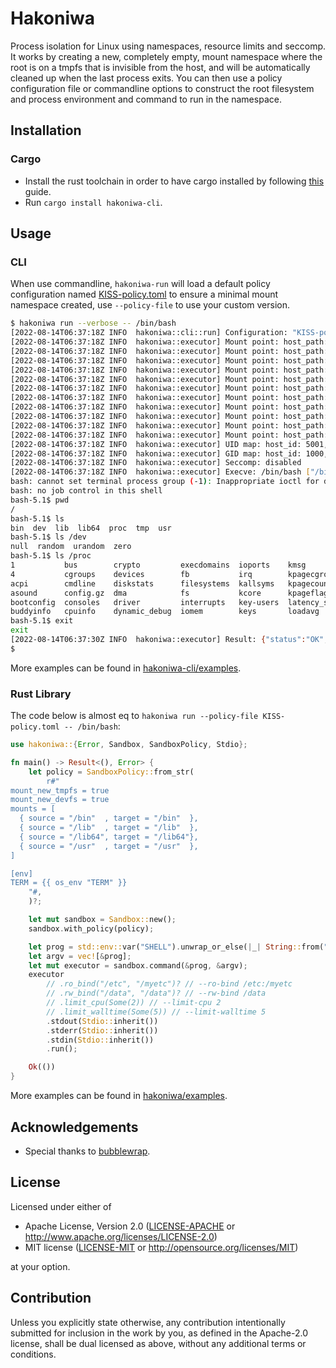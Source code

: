 # Hakoniwa

Process isolation for Linux using namespaces, resource limits and seccomp. It
works by creating a new, completely empty, mount namespace where the root is
on a tmpfs that is invisible from the host, and will be automatically cleaned
up when the last process exits. You can then use a policy configuration file or
commandline options to construct the root filesystem and process environment
and command to run in the namespace.


## Installation

### Cargo

* Install the rust toolchain in order to have cargo installed by following
  [this][Install Rust] guide.
* Run `cargo install hakoniwa-cli`.


## Usage

### CLI

When use commandline, `hakoniwa-run` will load a default policy configuration named
[KISS-policy.toml] to ensure a minimal mount namespace created, use `--policy-file`
to use your custom version.

```sh
$ hakoniwa run --verbose -- /bin/bash
[2022-08-14T06:37:18Z INFO  hakoniwa::cli::run] Configuration: "KISS-policy.toml"
[2022-08-14T06:37:18Z INFO  hakoniwa::executor] Mount point: host_path: "/tmp/hakoniwa-sPIay4xI", container_path: "/"
[2022-08-14T06:37:18Z INFO  hakoniwa::executor] Mount point: host_path: none, container_path: "/proc", fstype: proc
[2022-08-14T06:37:18Z INFO  hakoniwa::executor] Mount point: host_path: none, container_path: "/tmp", fstype: tmpfs
[2022-08-14T06:37:18Z INFO  hakoniwa::executor] Mount point: host_path: "/dev/null", container_path: "/dev/null"
[2022-08-14T06:37:18Z INFO  hakoniwa::executor] Mount point: host_path: "/dev/random", container_path: "/dev/random"
[2022-08-14T06:37:18Z INFO  hakoniwa::executor] Mount point: host_path: "/dev/urandom", container_path: "/dev/urandom"
[2022-08-14T06:37:18Z INFO  hakoniwa::executor] Mount point: host_path: "/dev/zero", container_path: "/dev/zero"
[2022-08-14T06:37:18Z INFO  hakoniwa::executor] Mount point: host_path: "/usr/bin", container_path: "/bin", readonly: true
[2022-08-14T06:37:18Z INFO  hakoniwa::executor] Mount point: host_path: "/usr/lib", container_path: "/lib", readonly: true
[2022-08-14T06:37:18Z INFO  hakoniwa::executor] Mount point: host_path: "/usr/lib", container_path: "/lib64", readonly: true
[2022-08-14T06:37:18Z INFO  hakoniwa::executor] Mount point: host_path: "/usr", container_path: "/usr", readonly: true
[2022-08-14T06:37:18Z INFO  hakoniwa::executor] UID map: host_id: 5001, container_id: 5001
[2022-08-14T06:37:18Z INFO  hakoniwa::executor] GID map: host_id: 1000, container_id: 1000
[2022-08-14T06:37:18Z INFO  hakoniwa::executor] Seccomp: disabled
[2022-08-14T06:37:18Z INFO  hakoniwa::executor] Execve: /bin/bash ["/bin/bash"]
bash: cannot set terminal process group (-1): Inappropriate ioctl for device
bash: no job control in this shell
bash-5.1$ pwd
/
bash-5.1$ ls
bin  dev  lib  lib64  proc  tmp  usr
bash-5.1$ ls /dev
null  random  urandom  zero
bash-5.1$ ls /proc
1           bus        crypto         execdomains  ioports    kmsg           locks    mtrr          scsi      sys            uptime
4           cgroups    devices        fb           irq        kpagecgroup    meminfo  net           self      sysrq-trigger  version
acpi        cmdline    diskstats      filesystems  kallsyms   kpagecount     misc     pagetypeinfo  slabinfo  sysvipc        vmallocinfo
asound      config.gz  dma            fs           kcore      kpageflags     modules  partitions    softirqs  thread-self    vmstat
bootconfig  consoles   driver         interrupts   key-users  latency_stats  mounts   pressure      stat      timer_list     zoneinfo
buddyinfo   cpuinfo    dynamic_debug  iomem        keys       loadavg        mtd      schedstat     swaps     tty
bash-5.1$ exit
exit
[2022-08-14T06:37:30Z INFO  hakoniwa::executor] Result: {"status":"OK","reason":"","exit_code":0,"start_time":"2022-08-14T06:37:18.589010919Z","real_time":{"secs":12,"nanos":382268418},"system_time":{"secs":0,"nanos":6211000},"user_time":{"secs":0,"nanos":8138000},"max_rss":3748}
$
```

More examples can be found in [hakoniwa-cli/examples].

### Rust Library

The code below is almost eq to `hakoniwa run --policy-file KISS-policy.toml -- /bin/bash`:

```rust
use hakoniwa::{Error, Sandbox, SandboxPolicy, Stdio};

fn main() -> Result<(), Error> {
    let policy = SandboxPolicy::from_str(
        r#"
mount_new_tmpfs = true
mount_new_devfs = true
mounts = [
  { source = "/bin"  , target = "/bin"  },
  { source = "/lib"  , target = "/lib"  },
  { source = "/lib64", target = "/lib64"},
  { source = "/usr"  , target = "/usr"  },
]

[env]
TERM = {{ os_env "TERM" }}
    "#,
    )?;

    let mut sandbox = Sandbox::new();
    sandbox.with_policy(policy);

    let prog = std::env::var("SHELL").unwrap_or_else(|_| String::from("/bin/sh"));
    let argv = vec![&prog];
    let mut executor = sandbox.command(&prog, &argv);
    executor
        // .ro_bind("/etc", "/myetc")? // --ro-bind /etc:/myetc
        // .rw_bind("/data", "/data")? // --rw-bind /data
        // .limit_cpu(Some(2)) // --limit-cpu 2
        // .limit_walltime(Some(5)) // --limit-walltime 5
        .stdout(Stdio::inherit())
        .stderr(Stdio::inherit())
        .stdin(Stdio::inherit())
        .run();

    Ok(())
}
```

More examples can be found in [hakoniwa/examples].


## Acknowledgements

* Special thanks to [bubblewrap].


## License

Licensed under either of

* Apache License, Version 2.0 ([LICENSE-APACHE](LICENSE-APACHE) or http://www.apache.org/licenses/LICENSE-2.0)
* MIT license ([LICENSE-MIT](LICENSE-MIT) or http://opensource.org/licenses/MIT)

at your option.


## Contribution

Unless you explicitly state otherwise, any contribution intentionally submitted
for inclusion in the work by you, as defined in the Apache-2.0 license, shall be
dual licensed as above, without any additional terms or conditions.


[Install Rust]:https://www.rust-lang.org/tools/install
[bubblewrap]:https://github.com/containers/bubblewrap
[KISS-policy.toml]:https://github.com/souk4711/hakoniwa/blob/main/hakoniwa-cli/src/embed/KISS-policy.toml
[hakoniwa-cli/examples]:https://github.com/souk4711/hakoniwa/tree/main/hakoniwa-cli/examples
[hakoniwa/examples]:https://github.com/souk4711/hakoniwa/tree/main/hakoniwa/examples
